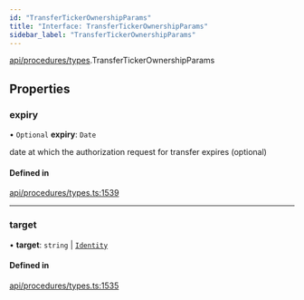 ```yaml
---
id: "TransferTickerOwnershipParams"
title: "Interface: TransferTickerOwnershipParams"
sidebar_label: "TransferTickerOwnershipParams"
---
```


[api/procedures/types](../../../../../modules/API/Procedures/Types/Types.md).TransferTickerOwnershipParams

## Properties

### expiry

• `Optional` **expiry**: `Date`

date at which the authorization request for transfer expires (optional)

#### Defined in

[api/procedures/types.ts:1539](https://github.com/PolymeshAssociation/polymesh-sdk/blob/8a9e72221/src/api/procedures/types.ts#L1539)

___

### target

• **target**: `string` \| [`Identity`](../../../../../classes/API/Entities/Identity/Identity.md)

#### Defined in

[api/procedures/types.ts:1535](https://github.com/PolymeshAssociation/polymesh-sdk/blob/8a9e72221/src/api/procedures/types.ts#L1535)
